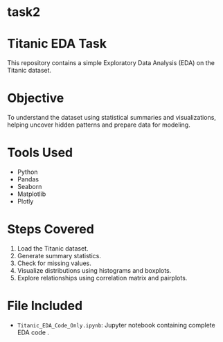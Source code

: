 # task2
# Titanic EDA Task
This repository contains a simple Exploratory Data Analysis (EDA) on the Titanic dataset.
# Objective
To understand the dataset using statistical summaries and visualizations, helping uncover hidden patterns and prepare data for modeling.
# Tools Used
- Python
- Pandas
- Seaborn
- Matplotlib
- Plotly
# Steps Covered
1. Load the Titanic dataset.
2. Generate summary statistics.
3. Check for missing values.
4. Visualize distributions using histograms and boxplots.
5. Explore relationships using correlation matrix and pairplots.
# File Included
- `Titanic_EDA_Code_Only.ipynb`: Jupyter notebook containing complete EDA code .
